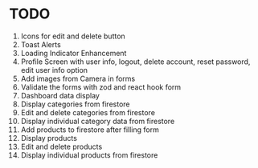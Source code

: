 # TODO

1. Icons for edit and delete button
2. Toast Alerts
3. Loading Indicator Enhancement
4. Profile Screen with user info, logout, delete account, reset password, edit user info option
5. Add images from Camera in forms
6. Validate the forms with zod and react hook form
7. Dashboard data display
8. Display categories from firestore
9. Edit and delete categories from firestore
10. Display individual category data from firestore
11. Add products to firestore after filling form
12. Display products
13. Edit and delete products
14. Display individual products from firestore
